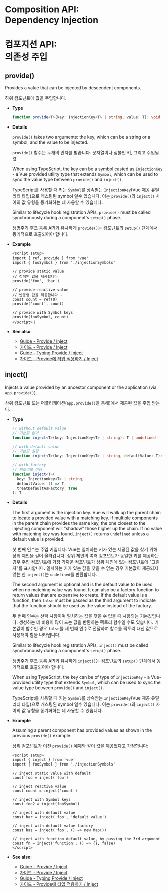 # Composition API: <br>Dependency Injection
# 컴포지션  API: <br>의존성 주입

## provide()

Provides a value that can be injected by descendent components.

하위 컴포넌트에 값을 주입합니다. 

- **Type**

  ```ts
  function provide<T>(key: InjectionKey<T> | string, value: T): void
  ```

- **Details**

  `provide()` takes two arguments: the key, which can be a string or a symbol, and the value to be injected.

  `provide()` 함수는 두개의 인자를 받습니다. 문자열이나 심볼인 키, 그리고 주입될 값

  When using TypeScript, the key can be a symbol casted as `InjectionKey` - a Vue provided utility type that extends `Symbol`, which can be used to sync the value type between `provide()` and `inject()`.

  TypeScript를 사용할 때 키는 `Symbol`를 상속받는 `InjectionKey`(Vue 제공 유틸리티 타입)으로 캐스팅된 symbol 일수 있습니다. 이는 `provide()`와 `inject()` 사이의 값 유형을 동기화하는 데 사용할 수 있습니다.


  Similar to lifecycle hook registration APIs, `provide()` must be called synchronously during a component's `setup()` phase.

  생명주기  후크 등록 API와 유사하게 `provide()`는 컴포넌트의 `setup()` 단계에서 동기적으로 호출되어야 합니다.


- **Example**

  ```vue
  <script setup>
  import { ref, provide } from 'vue'
  import { fooSymbol } from './injectionSymbols'

  // provide static value
  // 정적인 값을 제공합니다 
  provide('foo', 'bar')

  // provide reactive value
  // 반응영 값을 제공합니다 -
  const count = ref(0)
  provide('count', count)

  // provide with Symbol keys
  provide(fooSymbol, count)
  </script>ㅣ
  ```

- **See also**:
  - [Guide - Provide / Inject](/guide/components/provide-inject.html)
  - [가이드 - Provide / Inject](/guide/components/provide-inject.html)
  - [Guide - Typing Provide / Inject](/guide/typescript/composition-api.html#typing-provide-inject)
  - [가이드 - Provide에 타입 적용하기 / Inject](/guide/typescript/composition-api.html#typing-provide-inject)

## inject()

Injects a value provided by an ancestor component or the application (via `app.provide()`).

상위 컴포넌트 또는 어플리케이션(`app.provide()`을 통해)에서 제공된 값을 주입 받는다.

- **Type**

  ```ts
  // without default value
  // 기본값 없이
  function inject<T>(key: InjectionKey<T> | string): T | undefined

  // with default value
  // 기본값 설정
  function inject<T>(key: InjectionKey<T> | string, defaultValue: T): T

  // with factory
  // 팩토리를 이용
  function inject<T>(
    key: InjectionKey<T> | string,
    defaultValue: () => T,
    treatDefaultAsFactory: true
  ): T
  ```

- **Details**

  The first argument is the injection key. Vue will walk up the parent chain to locate a provided value with a matching key. If multiple components in the parent chain provides the same key, the one closest to the injecting component will "shadow" those higher up the chain. If no value with matching key was found, `inject()` returns `undefined` unless a default value is provided.

  첫 번째 인수는 주입 키입니다. Vue는 일치하는 키가 있는 제공된 값을 찾기 위해 상위 체인을 걸어 올라갑니다. 상위 체인의 여러 컴포넌트가 동일한 키를 제공하는 경우 주입 컴포넌트에 가장 가까운 컴포넌트가 상위 체인에 있는 컴포넌트에 "그림자"를 표시합니다. 일치하는 키가 있는 값을 찾을 수 없는 경우 기본값이 제공되지 않는 한 `inject()`는 `undefined`를 반환합니다.


  The second argument is optional and is the default value to be used when no matching value was found. It can also be a factory function to return values that are expensive to create. If the default value is a function, then `false` must be passed as the third argument to indicate that the function should be used as the value instead of the factory.

  두 번째 인수는 선택 사항이며 일치하는 값을 찾을 수 없을 때 사용되는 기본값입니다. 생성하는 데 비용이 많이 드는 값을 반환하는 팩토리 함수일 수도 있습니다. 기본값이 함수인 경우 `false`를 세 번째 인수로 전달하여 함수를 팩토리 대신 값으로 사용해야 함을 나타냅니다.


  Similar to lifecycle hook registration APIs, `inject()` must be called synchronously during a component's `setup()` phase.

  생명주기  후크 등록 API와 유사하게 `inject()`는 컴포넌트의 `setup()` 단계에서 동기적으로 호출되어야 합니다.

  When using TypeScript, the key can be of type of `InjectionKey` - a Vue-provided utility type that extends `Symbol`, which can be used to sync the value type between `provide()` and `inject()`.

  TypeScript를 사용할 때 키는 `Symbol`를 상속받는 `InjectionKey`(Vue 제공 유틸리티 타입)으로 캐스팅된 symbol 일수 있습니다. 이는 `provide()`와 `inject()` 사이의 값 유형을 동기화하는 데 사용할 수 있습니다.

- **Example**

  Assuming a parent component has provided values as shown in the previous `provide()` example:

  상위 컴포넌트가 이전 `provide()` 예제와 같이 값을 제공했다고 가정합니다:



  ```vue
  <script setup>
  import { inject } from 'vue'
  import { fooSymbol } from './injectionSymbols'

  // inject static value with default
  const foo = inject('foo')

  // inject reactive value
  const count = inject('count')

  // inject with Symbol keys
  const foo2 = inject(fooSymbol)

  // inject with default value
  const bar = inject('foo', 'default value')

  // inject with default value factory
  const baz = inject('foo', () => new Map())

  // inject with function default value, by passing the 3rd argument
  const fn = inject('function', () => {}, false)
  </script>
  ```

- **See also**:
  - [Guide - Provide / Inject](/guide/components/provide-inject.html)
  - [가이드 - Provide / Inject](/guide/components/provide-inject.html)
  - [Guide - Typing Provide / Inject](/guide/typescript/composition-api.html#typing-provide-inject)
  - [가이드 - Provide에 타입 적용하기 / Inject](/guide/typescript/composition-api.html#typing-provide-inject)
